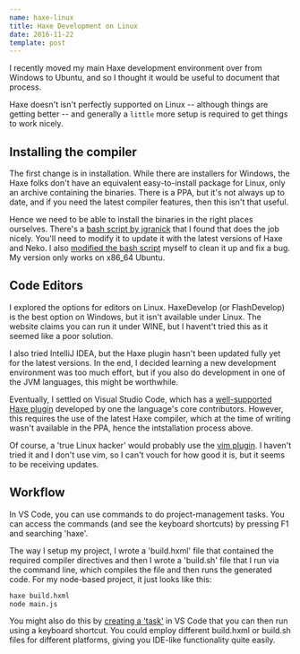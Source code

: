```yaml
---
name: haxe-linux
title: Haxe Development on Linux
date: 2016-11-22
template: post
---
```


I recently moved my main Haxe development environment over from Windows to Ubuntu, and so I thought it would be useful to document that process.

Haxe doesn't isn't perfectly supported on Linux -- although things are getting better -- and generally a `little` more setup is required to get things to work nicely.

## Installing the compiler

The first change is in installation. While there are installers for Windows, the Haxe folks don't have an equivalent easy-to-install package for Linux, only an archive containing the binaries. There is a PPA, but it's not always up to date, and if you need the latest compiler features, then this isn't that useful.

Hence we need to be able to install the binaries in the right places ourselves. There's a [bash script by jgranick](https://gist.github.com/jgranick/8cc40e2e0f277146725f) that I found that does the job nicely. You'll need to modify it to update it with the latest versions of Haxe and Neko. I also [modified the bash script](https://gist.github.com/oscarcs/651f9ce28811784cbf84b4b7ac3d6b6b) myself to clean it up and fix a bug. My version only works on x86_64 Ubuntu.

## Code Editors

I explored the options for editors on Linux. HaxeDevelop (or FlashDevelop) is the best option on Windows, but it isn't available under Linux. The website claims you can run it under WINE, but I havent't tried this as it seemed like a poor solution.

I also tried IntelliJ IDEA, but the Haxe plugin hasn't been updated fully yet for the latest versions. In the end, I decided learning a new development environment was too much effort, but if you also do development in one of the JVM languages, this might be worthwhile.

Eventually, I settled on Visual Studio Code, which has a [well-supported Haxe plugin](https://marketplace.visualstudio.com/items?itemName=nadako.vshaxe) developed by one the language's core contributors. However, this requires the use of the latest Haxe compiler, which at the time of writing wasn't available in the PPA, hence the intstallation process above.

Of course, a 'true Linux hacker' would probably use the [vim plugin](https://github.com/jdonaldson/vaxe). I haven't tried it and I don't use vim, so I can't vouch for how good it is, but it seems to be receiving updates.

## Workflow

In VS Code, you can use commands to do project-management tasks. You can access the commands (and see the keyboard shortcuts) by pressing F1 and searching 'haxe'.

The way I setup my project, I wrote a 'build.hxml' file that contained the required compiler directives and then I wrote a 'build.sh' file that I run via the command line, which compiles the file and then runs the generated code. 
For my node-based project, it just looks like this:
``` bash
haxe build.hxml
node main.js
```
You might also do this by [creating a 'task'](https://code.visualstudio.com/Docs/editor/tasks) in VS Code that you can then run using a keyboard shortcut. You could employ different build.hxml or build.sh files for different platforms, giving you IDE-like functionality quite easily.